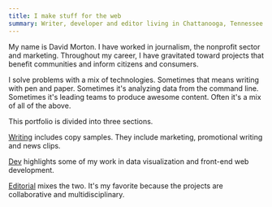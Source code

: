 ```yaml
---
title: I make stuff for the web
summary: Writer, developer and editor living in Chattanooga, Tennessee
---
```


My name is David Morton. I have worked in journalism, the nonprofit sector and marketing. Throughout my career, I have gravitated toward projects that benefit communities and inform citizens and consumers.

I solve problems with a mix of technologies. Sometimes that means writing with pen and paper. Sometimes it's analyzing data from the command line. Sometimes it's leading teams to produce awesome content. Often it's a mix of all of the above.

This portfolio is divided into three sections.

[Writing](#writing) includes copy samples. They include marketing, promotional writing and news clips.

[Dev](#dev) highlights some of my work in data visualization and front-end web development.

[Editorial](#editorial) mixes the two. It's my favorite because the projects are collaborative and multidisciplinary.
